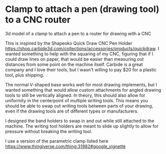 # Clamp to attach a pen (drawing tool) to a CNC router
3d model of a clamp to attach a pen to a router for drawing with a CNC

This is inspired by the Shapeoko Quick Draw CNC Pen Holder https://shop.carbide3d.com/collections/accessories/products/quickdraw. I wanted something to help with the squaring of my CNC, figuring that if I could draw lines on paper, that would be easier than measuring out distances from some point on the machine itself. Carbide is a great company and I love their tools, but I wasn't willing to pay $20 for a plastic tool, plus shipping.

The normal V-shaped base works well for most drawing implements, but I wanted something that would allow custom attachments for angled drawing tools to still be vertically aligned. In theory, this should also allow for uniformity in the centerpoint of multiple writing tools. This means you should be able to swap out writing tools between parts of your drawing, even if the drawing tools are of different types or manufacturers.

I designed the band holders to swap in and out while still attached to the machine. The writing tool holders are meant to slide up slightly to allow for pressure without breaking the writing tool.

I use a version of the parametric clamp listed here https://www.thingiverse.com/thing:31982#google_vignette
